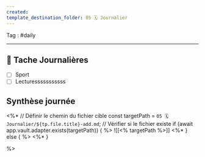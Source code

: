 ```yaml
---
created: 
template_destination_folder: 05 🗓 Journalier
---
```




Tag : #daily

***
## 🌱 Tache Journalières
- [ ] Sport 
- [ ] Lecturesssssssssss

## Synthèse journée 


<%* 
// Définir le chemin du fichier cible 
const targetPath = `05 🗓 Journalier/${tp.file.title}-add.md`;
// Vérifier si le fichier existe 
if (await app.vault.adapter.exists(targetPath)) 
{ %>  ![[<% targetPath %>]]  <%* } 
else 
{ %>   <%* } 

%>